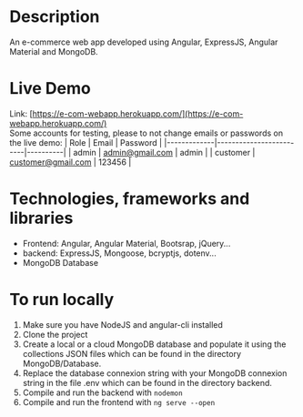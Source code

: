 # Description
An e-commerce web app developed using Angular, ExpressJS, Angular Material and MongoDB.

# Live Demo
Link: [https://e-com-webapp.herokuapp.com/](https://e-com-webapp.herokuapp.com/)<br>
Some accounts for testing, please to not change emails or passwords on the live demo:
| Role        | Email                   | Password |
|-------------|-------------------------|----------|
| admin       | admin@gmail.com         | admin    |
| customer    | customer@gmail.com      | 123456   |

# Technologies, frameworks and libraries
- Frontend: Angular, Angular Material, Bootsrap, jQuery...
- backend: ExpressJS, Mongoose, bcryptjs, dotenv...
- MongoDB Database

# To run locally
1. Make sure you have NodeJS and angular-cli installed
2. Clone the project
3. Create a local or a cloud MongoDB database and populate it using the collections JSON files which can be found in the directory MongoDB/Database.
4. Replace the database connexion string with your MongoDB connexion string in the file .env which can be found in the directory backend.
5. Compile and run the backend with `nodemon`
6. Compile and run the frontend with `ng serve --open` 
